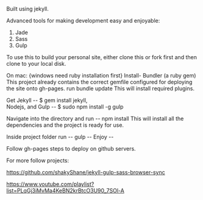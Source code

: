 Built using jekyll.

Advanced tools for making development easy and enjoyable:
1. Jade
2. Sass
3. Gulp

To use this to build your personal site, either clone this or fork first and then clone to your local disk.

On mac: {windows need ruby installation first}
  Install- Bundler (a ruby gem)
  This project already contains the correct gemfile configured for deploying the site onto gh-pages.
  run bundle update
  This will install required plugins.

  Get Jekyll -- $ gem install jekyll,  
      Nodejs,  and
      Gulp   -- $ sudo npm install -g gulp

Navigate into the directory and run -- npm install
  This will install all the dependencies and the project is ready for use.

Inside project folder run -- gulp
-- Enjoy --

Follow gh-pages steps to deploy on github servers.

For more follow projects:

  https://github.com/shakyShane/jekyll-gulp-sass-browser-sync

  https://www.youtube.com/playlist?list=PLqGj3iMvMa4KeBN2krBtcO3U90_7SOl-A
